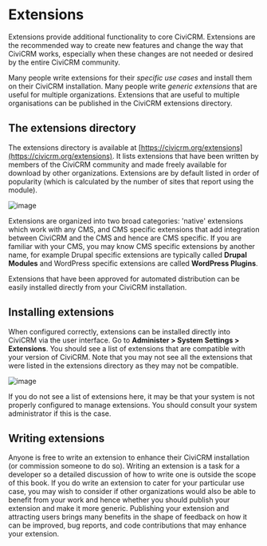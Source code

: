 # Extensions

Extensions provide additional functionality to core CiviCRM. Extensions
are the recommended way to create new features and change the way that
CiviCRM works, especially when these changes are not needed or desired
by the entire CiviCRM community.

Many people write extensions for their *specific use cases* and install
them on their CiviCRM installation. Many people write *generic
extensions* that are useful for multiple organizations. Extensions that
are useful to multiple organisations can be published in the CiviCRM
extensions directory. 

## The extensions directory

The extensions directory is available at
[https://civicrm.org/extensions](https://civicrm.org/extensions). It
lists extensions that have been written by members of the CiviCRM
community and made freely available for download by other
organizations. Extensions are by default listed in order of popularity
(which is calculated by the number of sites that report using the
module).

![image](/img/z-extensions-website_1.png) 

Extensions are organized into two broad categories: 'native' extensions
which work with any CMS, and CMS specific extensions that add
integration between CiviCRM and the CMS and hence are CMS specific. If
you are familiar with your CMS, you may know CMS specific extensions by
another name, for example Drupal specific extensions are typically
called **Drupal Modules** and WordPress specific extensions are called
**WordPress Plugins**.

Extensions that have been approved for automated distribution can be
easily installed directly from your CiviCRM installation. 

## Installing extensions

When configured correctly, extensions can be installed directly into
CiviCRM via the user interface. Go to **Administer > System Settings >
Extensions**. You should see a list of extensions that are
compatible with your version of CiviCRM. Note that you may not see all
the extensions that were listed in the extensions directory as they may
not be compatible.

![image](/img/z-extensions-ui.png)

If you do not see a list of extensions here, it may be that your system
is not properly configured to manage extensions. You should consult your
system administrator if this is the case. 

## Writing extensions 

Anyone is free to write an extension to enhance their CiviCRM
installation (or commission someone to do so). Writing an extension is
a task for a developer so a detailed discussion of how to write one is
outside the scope of this book. If you do write an extension to cater
for your particular use case, you may wish to consider if other
organizations would also be able to benefit from your work and hence
whether you should publish your extension and make it more generic.
Publishing your extension and attracting users brings many benefits in
the shape of feedback on how it can be improved, bug reports, and code
contributions that may enhance your extension. 


